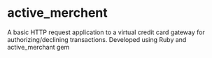 # active_merchent
A basic HTTP request application to a virtual credit card gateway for authorizing/declining transactions. Developed using Ruby and active_merchant gem 
